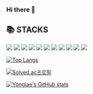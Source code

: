 ### Hi there 👋

<!--
**yongjae5717/yongjae5717** is a ✨ _special_ ✨ repository because its `README.md` (this file) appears on your GitHub profile.

Here are some ideas to get you started:

- 🔭 I’m currently working on ...
- 🌱 I’m currently learning ...
- 👯 I’m looking to collaborate on ...
- 🤔 I’m looking for help with ...
- 💬 Ask me about ...
- 📫 How to reach me: ...
- 😄 Pronouns: ...
- ⚡ Fun fact: ...
-->


<div><h2>📚 STACKS</h2></div>

<div> 
<img src="https://img.shields.io/badge/java-007396?style=for-the-badge&logo=java&logoColor=white">
<img src="https://img.shields.io/badge/spring-6DB33F?style=for-the-badge&logo=spring&logoColor=white">
<img src="https://img.shields.io/badge/github-181717?style=for-the-badge&logo=github&logoColor=white">
<img src="https://img.shields.io/badge/mysql-4479A1?style=for-the-badge&logo=mysql&logoColor=white">
<img src="https://img.shields.io/badge/amazon S3-569A31?style=for-the-badge&logo=amazonS3&logoColor=white">
<img src="https://img.shields.io/badge/H2 Database-007396?style=for-the-badge&logo=h2&logoColor=white">
<img src="https://img.shields.io/badge/amazon EC2-FF9900?style=for-the-badge&logo=amazonEC2&logoColor=white">
<img src="https://img.shields.io/badge/python-3776AB?style=for-the-badge&logo=python&logoColor=white">
<img src="https://img.shields.io/badge/arduino-00979D?style=for-the-badge&logo=arduino&logoColor=white">
<img src="https://img.shields.io/badge/TensorFlow-FF6F00?style=for-the-badge&logo=TensorFlow&logoColor=white">
<img src="https://img.shields.io/badge/Flutter-02569B?style=for-the-badge&logo=Flutter&logoColor=white">


</div>

[![Top Langs](https://github-readme-stats.vercel.app/api/top-langs/?username=yongjae5717)](https://github.com/yongjae5717/github-readme-stats)

[![Solved.ac프로필](http://mazassumnida.wtf/api/v2/generate_badge?boj=dydwo5717)](https://solved.ac/dydwo5717)

[![Yongjae's GitHub stats](https://github-readme-stats.vercel.app/api?username=yongjae5717)](https://github.com/yongjae5717/github-readme-stats)
